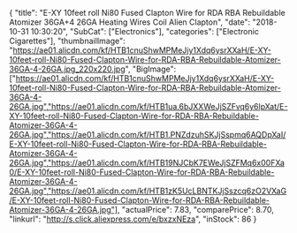 {
	"title": "E-XY 10feet roll Ni80 Fused Clapton Wire for RDA RBA Rebuildable Atomizer 36GA+4 26GA Heating Wires Coil Alien Clapton",
	"date": "2018-10-31 10:30:20",
	"SubCat": ["Electronics"],
	"categories": ["Electronic Cigarettes"],
	"thumbnailImage": "https://ae01.alicdn.com/kf/HTB1cnuShwMPMeJjy1Xdq6ysrXXaH/E-XY-10feet-roll-Ni80-Fused-Clapton-Wire-for-RDA-RBA-Rebuildable-Atomizer-36GA-4-26GA.jpg_220x220.jpg",
	"BigImage": ["https://ae01.alicdn.com/kf/HTB1cnuShwMPMeJjy1Xdq6ysrXXaH/E-XY-10feet-roll-Ni80-Fused-Clapton-Wire-for-RDA-RBA-Rebuildable-Atomizer-36GA-4-26GA.jpg","https://ae01.alicdn.com/kf/HTB1ua.6bJXXWeJjSZFvq6y6lpXat/E-XY-10feet-roll-Ni80-Fused-Clapton-Wire-for-RDA-RBA-Rebuildable-Atomizer-36GA-4-26GA.jpg","https://ae01.alicdn.com/kf/HTB1.PNZdzuhSKJjSspmq6AQDpXaI/E-XY-10feet-roll-Ni80-Fused-Clapton-Wire-for-RDA-RBA-Rebuildable-Atomizer-36GA-4-26GA.jpg","https://ae01.alicdn.com/kf/HTB19NJCbK7EWeJjSZFMq6x00FXa0/E-XY-10feet-roll-Ni80-Fused-Clapton-Wire-for-RDA-RBA-Rebuildable-Atomizer-36GA-4-26GA.jpg","https://ae01.alicdn.com/kf/HTB1zK5UcLBNTKJjSszcq6zO2VXaG/E-XY-10feet-roll-Ni80-Fused-Clapton-Wire-for-RDA-RBA-Rebuildable-Atomizer-36GA-4-26GA.jpg"],
	"actualPrice": 7.83,
	"comparePrice": 8.70,
	"linkurl": "http://s.click.aliexpress.com/e/bxzxNEza",
	"inStock": 86
}
